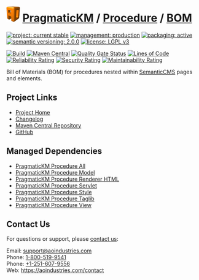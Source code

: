 # [<img src="ao-logo.png" alt="AO Logo" width="35" height="40">](https://github.com/aoindustries) [PragmaticKM](https://github.com/aoindustries/pragmatickm) / [Procedure](https://github.com/aoindustries/pragmatickm-procedure) / [BOM](https://github.com/aoindustries/pragmatickm-procedure-bom)

[![project: current stable](https://pragmatickm.com/ao-badges/project-current-stable.svg)](https://aoindustries.com/life-cycle#project-current-stable)
[![management: production](https://pragmatickm.com/ao-badges/management-production.svg)](https://aoindustries.com/life-cycle#management-production)
[![packaging: active](https://pragmatickm.com/ao-badges/packaging-active.svg)](https://aoindustries.com/life-cycle#packaging-active)  
[![semantic versioning: 2.0.0](https://pragmatickm.com/ao-badges/semver-2.0.0.svg)](http://semver.org/spec/v2.0.0.html)
[![license: LGPL v3](https://pragmatickm.com/ao-badges/license-lgpl-3.0.svg)](https://www.gnu.org/licenses/lgpl-3.0)

[![Build](https://github.com/aoindustries/pragmatickm-procedure-bom/workflows/Build/badge.svg?branch=master)](https://github.com/aoindustries/pragmatickm-procedure-bom/actions?query=workflow%3ABuild)
[![Maven Central](https://maven-badges.herokuapp.com/maven-central/com.pragmatickm/pragmatickm-procedure-bom/badge.svg)](https://maven-badges.herokuapp.com/maven-central/com.pragmatickm/pragmatickm-procedure-bom)
[![Quality Gate Status](https://sonarcloud.io/api/project_badges/measure?branch=master&project=com.pragmatickm%3Apragmatickm-procedure-bom&metric=alert_status)](https://sonarcloud.io/dashboard?branch=master&id=com.pragmatickm%3Apragmatickm-procedure-bom)
[![Lines of Code](https://sonarcloud.io/api/project_badges/measure?branch=master&project=com.pragmatickm%3Apragmatickm-procedure-bom&metric=ncloc)](https://sonarcloud.io/component_measures?branch=master&id=com.pragmatickm%3Apragmatickm-procedure-bom&metric=ncloc)  
[![Reliability Rating](https://sonarcloud.io/api/project_badges/measure?branch=master&project=com.pragmatickm%3Apragmatickm-procedure-bom&metric=reliability_rating)](https://sonarcloud.io/component_measures?branch=master&id=com.pragmatickm%3Apragmatickm-procedure-bom&metric=Reliability)
[![Security Rating](https://sonarcloud.io/api/project_badges/measure?branch=master&project=com.pragmatickm%3Apragmatickm-procedure-bom&metric=security_rating)](https://sonarcloud.io/component_measures?branch=master&id=com.pragmatickm%3Apragmatickm-procedure-bom&metric=Security)
[![Maintainability Rating](https://sonarcloud.io/api/project_badges/measure?branch=master&project=com.pragmatickm%3Apragmatickm-procedure-bom&metric=sqale_rating)](https://sonarcloud.io/component_measures?branch=master&id=com.pragmatickm%3Apragmatickm-procedure-bom&metric=Maintainability)

Bill of Materials (BOM) for procedures nested within [SemanticCMS](https://github.com/aoindustries/semanticcms) pages and elements.

## Project Links
* [Project Home](https://pragmatickm.com/procedure/bom/)
* [Changelog](https://pragmatickm.com/procedure/bom/changelog)
* [Maven Central Repository](https://search.maven.org/artifact/com.pragmatickm/pragmatickm-procedure-bom)
* [GitHub](https://github.com/aoindustries/pragmatickm-procedure-bom)

## Managed Dependencies
* [PragmaticKM Procedure All](https://github.com/aoindustries/pragmatickm-procedure-all)
* [PragmaticKM Procedure Model](https://github.com/aoindustries/pragmatickm-procedure-model)
* [PragmaticKM Procedure Renderer HTML](https://github.com/aoindustries/pragmatickm-procedure-renderer-html)
* [PragmaticKM Procedure Servlet](https://github.com/aoindustries/pragmatickm-procedure-servlet)
* [PragmaticKM Procedure Style](https://github.com/aoindustries/pragmatickm-procedure-style)
* [PragmaticKM Procedure Taglib](https://github.com/aoindustries/pragmatickm-procedure-taglib)
* [PragmaticKM Procedure View](https://github.com/aoindustries/pragmatickm-procedure-view)

## Contact Us
For questions or support, please [contact us](https://aoindustries.com/contact):

Email: [support@aoindustries.com](mailto:support@aoindustries.com)  
Phone: [1-800-519-9541](tel:1-800-519-9541)  
Phone: [+1-251-607-9556](tel:+1-251-607-9556)  
Web: https://aoindustries.com/contact
